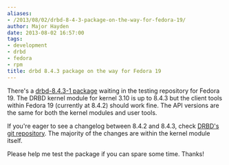 ```yaml
---
aliases:
- /2013/08/02/drbd-8-4-3-package-on-the-way-for-fedora-19/
author: Major Hayden
date: 2013-08-02 16:57:00
tags:
- development
- drbd
- fedora
- rpm
title: drbd 8.4.3 package on the way for Fedora 19
---
```


There's a [drbd-8.4.3-1 package][1] waiting in the testing repository for Fedora 19. The DRBD kernel module for kernel 3.10 is up to 8.4.3 but the client tools within Fedora 19 (currently at 8.4.2) should work fine. The API versions are the same for both the kernel modules and user tools.

If you're eager to see a changelog between 8.4.2 and 8.4.3, check [DRBD's git repository][2]. The majority of the changes are within the kernel module itself.

Please help me test the package if you can spare some time. Thanks!

 [1]: https://admin.fedoraproject.org/updates/drbd-8.4.3-1.fc19
 [2]: http://git.drbd.org/gitweb.cgi?p=drbd-8.4.git;a=blob_plain;f=ChangeLog;hb=HEAD